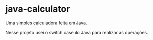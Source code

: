 # java-calculator
Uma simples calculadora feita em Java.

Nesse projeto usei o switch case do Java para realizar as operações.

